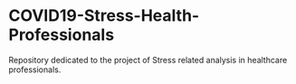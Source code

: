 # COVID19-Stress-Health-Professionals
Repository dedicated to the project of Stress related analysis in healthcare professionals.

